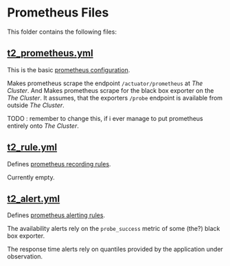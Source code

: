 # Prometheus Files

This folder contains the following files:

## [t2_prometheus.yml](t2_prometheus.yml)

This is the basic [prometheus configuration](https://prometheus.io/docs/prometheus/latest/configuration/configuration/).

Makes prometheus scrape the endpoint `/actuator/prometheus` at *The Cluster*.
And Makes prometheus scrape for the black box exporter on the *The Cluster*. 
It assumes, that the exporters `/probe` endpoint is available from outside *The Cluster*. 

TODO : remember to change this, if i ever manage to put prometheus entirely onto *The Cluster*.

## [t2_rule.yml](t2_rule.yml)

Defines [prometheus recording rules](https://prometheus.io/docs/prometheus/latest/configuration/recording_rules/).

Currently empty.

## [t2_alert.yml](t2_alert.yml)

Defines [prometheus alerting rules](https://prometheus.io/docs/prometheus/latest/configuration/alerting_rules/).

The availability alerts rely on the `probe_success` metric of some (the?) black box exporter.

The response time alerts rely on quantiles provided by the application under observation. 



